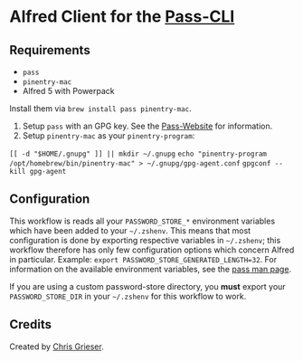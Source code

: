 # Alfred Client for the [Pass-CLI](https://www.passwordstore.org/)

## Requirements
- `pass`
- `pinentry-mac`
- Alfred 5 with Powerpack

Install them via `brew install pass pinentry-mac`. 

1. Setup `pass` with an GPG key. See the [Pass-Website](https://www.passwordstore.org/) for information.
1. Setup `pinentry-mac` as your `pinentry-program`:

`[[ -d "$HOME/.gnupg" ]] || mkdir ~/.gnupg`
`echo "pinentry-program /opt/homebrew/bin/pinentry-mac" > ~/.gnupg/gpg-agent.conf`
`gpgconf --kill gpg-agent`

## Configuration

This workflow is reads all your `PASSWORD_STORE_*` environment variables which have been added to your `~/.zshenv`. This means that most configuration is done by exporting respective variables in `~/.zshenv`; this workflow therefore has only few configuration options which concern Alfred in particular. Example: `export PASSWORD_STORE_GENERATED_LENGTH=32`. For information on the available environment variables, see the [pass man page](https://git.zx2c4.com/password-store/about/).

If you are using a custom password-store directory, you **must** export your `PASSWORD_STORE_DIR` in your `~/.zshenv` for this workflow to work.

## Credits

Created by [Chris Grieser](https://chris-grieser.de/).
